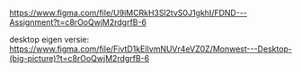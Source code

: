https://www.figma.com/file/U9iMCRkH3Sl2tvS0J1gkhI/FDND---Assignment?t=c8rOoQwjM2rdgrfB-6

desktop eigen versie: https://www.figma.com/file/FivtD1kEIlvmNUVr4eVZ0Z/Monwest---Desktop-(big-picture)?t=c8rOoQwjM2rdgrfB-6
